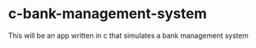 # c-bank-management-system
This will be an app written in c that simulates a bank management system
